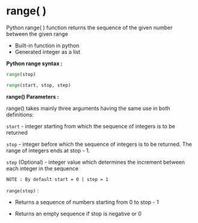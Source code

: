# range( )

Python range( ) function returns the sequence of the given number between the given range
* Built-in function in python
* Generated integer as a list

**Python range syntax :** 
```py
range(stop)

range(start, stop, step)
```

**range() Parameters :**

range() takes mainly three arguments having the same use in both definitions:

`start` - integer starting from which the sequence of integers is to be returned

`stop` - integer before which the sequence of integers is to be returned.
The range of integers ends at stop - 1.

`step` (Optional) - integer value which determines the increment between each integer in the sequence

`NOTE : By default start = 0 | step = 1`

`range(stop)` :

* Returns a sequence of numbers starting from 0 to stop - 1

* Returns an empty sequence if stop is negative or 0